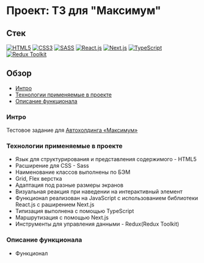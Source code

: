 # Проект: ТЗ для "Максимум"

## Стек

[![HTML5](https://img.shields.io/badge/-HTML5-4A4A4A?style=for-the-badge&logo=HTML5&logoColor=FF7600)](https://html5book.ru/html-html5/)
[![CSS3](https://img.shields.io/badge/-CSS3-4A4A4A?style=for-the-badge&logo=CSS3&logoColor=5871CD)](https://html5book.ru/css-css3/)
[![SASS](https://img.shields.io/badge/-Sass-4A4A4A?style=for-the-badge&logo=SASS&logoColor=EF9AEB)](https://sass-lang.com/)
[![React.js](https://img.shields.io/badge/-React.js-4A4A4A?style=for-the-badge&logo=React&logoColor=73C6E5)](https://ru.reactjs.org/)
[![Next.js](https://img.shields.io/badge/-Next.js-4A4A4A?style=for-the-badge&logo=Next.js&logoColor=ffffff)](https://nextjs.org/)
[![TypeScript](https://img.shields.io/badge/-TypeScript-4A4A4A?style=for-the-badge&logo=TypeScript&logoColor=4895DB)](https://www.typescriptlang.org/)
[![Redux Toolkit](https://img.shields.io/badge/-Redux%20Toolkit-4A4A4A?style=for-the-badge&logo=Redux&logoColor=9370DB)](https://redux-toolkit.js.org/)

## Обзор

- [Интро](#интро)
- [Технологии применяемые в проекте](#технологии-применяемые-в-проекте)
- [Описание функционала](#описание-функционала)

### Интро

Тестовое задание для [Автохолдинга «Максимум»](https://xn--80aqfgda6as.xn--p1ai/)

### Технологии применяемые в проекте

- Язык для структурирования и представления содержимого - HTML5
- Расширение для CSS - Sass
- Наименование классов выполнены по БЭМ
- Grid, Flex верстка
- Адаптация под разные размеры экранов
- Визуальная реакция при наведении на интерактивный элемент
- Функционал реализован на JavaScript с использованием библиотеки React.js c раширением Next.js
- Типизация выполнена с помощью TypeScript
- Маршрутизация с помощью Next.js
- Инструменты для управления данными - Redux(Redux Toolkit)

### Описание функционала

- Функционал